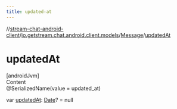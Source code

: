```yaml
---
title: updated-at
---
```

//[stream-chat-android-client](../../../index.md)/[io.getstream.chat.android.client.models](../index.md)/[Message](index.md)/[updatedAt](updatedAt.md)



# updatedAt  
[androidJvm]  
Content  
@SerializedName(value = updated_at)  
  
var [updatedAt](updatedAt.md): [Date](https://developer.android.com/reference/kotlin/java/util/Date.html)? = null  



